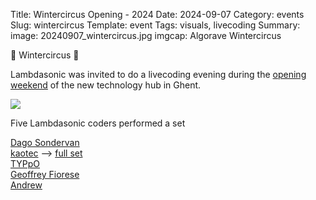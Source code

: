 Title: Wintercircus Opening - 2024
Date: 2024-09-07
Category: events
Slug: wintercircus
Template: event
Tags:  visuals, livecoding
Summary: 
image: 20240907_wintercircus.jpg
imgcap: Algorave Wintercircus  

🐘 Wintercircus 🤡

Lambdasonic was invited to do a livecoding evening during the [opening weekend](https://www.wintercircus.be/en/opening) of the new technology hub in Ghent.

<div class="cyber-tile-big cyber-tile-vid fg-dark bg-blue">
<img src="../../../images/20240907_wintercircus.jpg" />
</div>

Five Lambdasonic coders performed a set

[Dago Sondervan](/coders/sondervan)  
[kaotec](/coders/kaotec)  --> [full set](https://www.youtube.com/watch?v=vQ0bSMmOYX0)  
[TYPpO](/coders/typo)  
[Geoffrey Fiorese](/coders/geoffrey)  
[Andrew](/coders/andrew)  

